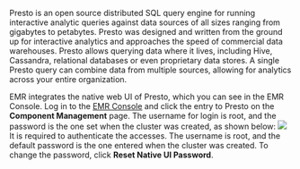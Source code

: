 Presto is an open source distributed SQL query engine for running interactive analytic queries against data sources of all sizes ranging from gigabytes to petabytes. Presto was designed and written from the ground up for interactive analytics and approaches the speed of commercial data warehouses.
Presto allows querying data where it lives, including Hive, Cassandra, relational databases or even proprietary data stores. A single Presto query can combine data from multiple sources, allowing for analytics across your entire organization.

EMR integrates the native web UI of Presto, which you can see in the EMR Console. Log in to the [EMR Console](https://console.cloud.tencent.com/emr) and click the entry to Presto on the **Component Management** page. The username for login is root, and the password is the one set when the cluster was created, as shown below:
![](https://main.qcloudimg.com/raw/7c49ad54666fc9dd6cbf4211637a6ca4.png)
It is required to authenticate the accesses. The username is root, and the default password is the one entered when the cluster was created. To change the password, click **Reset Native UI Password**.


